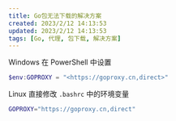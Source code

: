 ```yaml
---
title: Go包无法下载的解决方案
created: 2023/2/12 14:13:53
updated: 2023/2/12 14:13:53
tags: [Go, 代理, 包下载, 解决方案]
---
```


Windows 在 PowerShell 中设置

```powershell
$env:GOPROXY = "<https://goproxy.cn,direct>"
```

Linux 直接修改 `.bashrc` 中的环境变量

```bash
GOPROXY="https://goproxy.cn,direct"
```